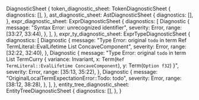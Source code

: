 DiagnosticSheet {
    token_diagnostic_sheet: TokenDiagnosticSheet {
        diagnostics: [],
    },
    ast_diagnostic_sheet: AstDiagnosticSheet {
        diagnostics: [],
    },
    expr_diagnostic_sheet: ExprDiagnosticSheet {
        diagnostics: [
            Diagnostic {
                message: "Syntax Error: unrecognized identifier",
                severity: Error,
                range: [33:27, 33:44),
            },
        ],
    },
    expr_ty_diagnostic_sheet: ExprTypeDiagnosticSheet {
        diagnostics: [
            Diagnostic {
                message: "Type Error: original `todo` in term Ref TermLiteral::EvalLifetime List ConcaveComponent",
                severity: Error,
                range: [32:22, 32:40),
            },
            Diagnostic {
                message: "Type Error: original `todo` in term List TermCurry { variance: Invariant, x: Term(`Ref TermLiteral::EvalLifetime ConcaveComponent`), y: Term(`Option f32`) }",
                severity: Error,
                range: [35:13, 35:22),
            },
            Diagnostic {
                message: "OriginalLocalTermExpectationError::Todo: todo",
                severity: Error,
                range: [38:12, 38:28),
            },
        ],
    },
    entity_tree_diagnostic_sheet: EntityTreeDiagnosticSheet {
        diagnostics: [],
    },
}